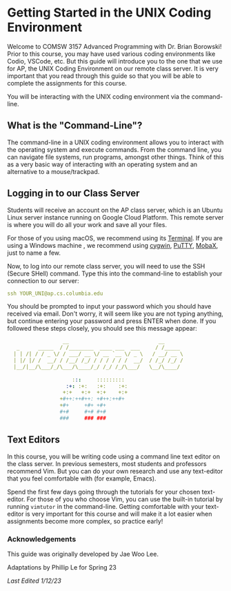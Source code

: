 # Getting Started in the UNIX Coding Environment

Welcome to COMSW 3157 Advanced Programming with Dr. Brian Borowski! Prior to this course, you may have used various coding environments like Codio, VSCode, etc. But this guide will introduce you to the one that we use for AP, the UNIX Coding Environment on our remote class server. It is very important that you read through this guide so that you will be able to complete the assignments for this course. 

You will be interacting with the UNIX coding environment via the command-line. 

## What is the "Command-Line"?
The command-line in a UNIX coding environment allows you to interact with the operating system and execute commands. From the command line, you can navigate file systems, run programs, amongst other things. Think of this as a very basic way of interacting with an operating system and an alternative to a mouse/trackpad. 

## Logging in to our Class Server 
Students will receive an account on the AP class server, which is an Ubuntu Linux server instance running on Google Cloud Platform. This remote server is where you will do all your work and save all your files. 

For those of you using macOS, we recommend using its [Terminal](https://support.apple.com/guide/terminal/welcome/mac). If you are using a Windows machine , we recommend using [cygwin](https://www.cygwin.com/), [PuTTY](https://www.putty.org/), [MobaX](https://mobaxterm.mobatek.net/), just to name a few. 

Now, to log into our remote class server, you will need to use the SSH (Secure SHell) command. Type this into the command-line to establish your connection to our server: 

```yaml
ssh YOUR_UNI@ap.cs.columbia.edu
```
You should be prompted to input your password which you should have received via email. Don't worry, it will seem like you are not typing anything, but continue entering your password and press ENTER when done. If you followed these steps closely, you should see this message appear: 
```yaml
                  __                             __      
   _      _____  / /________  ____ ___  ___     / /_____ 
  | | /| / / _ \/ / ___/ __ \/ __ `__ \/ _ \   / __/ __ \
  | |/ |/ /  __/ / /__/ /_/ / / / / / /  __/  / /_/ /_/ /
  |__/|__/\___/_/\___/\____/_/ /_/ /_/\___/   \__/\____/ 
                                                       
                     :::     :::::::::  
                   :+: :+:   :+:    :+: 
                  +:+   +:+  +:+    +:+ 
                 +#++:++#++: +#++:++#+  
                 +#+     +#+ +#+        
                 #+#     #+# #+#        
                 ###     ### ###        

```

## Text Editors
In this course, you will be writing code using a command line text editor on the class server. In previous semesters, most students and professors recommend Vim. But you can do your own research and use any text-editor that you feel comfortable with (for example, Emacs). 

Spend the first few days going through the tutorials for your chosen text-editor. For those of you who choose Vim, you can use the built-in tutorial by running `vimtutor` in the command-line. Getting comfortable with your text-editor is very important for this course and will make it a lot easier when assignments become more complex, so practice early! 


### Acknowledgements 
This guide was originally developed by Jae Woo Lee. 

Adaptations by Phillip Le for Spring 23

_Last Edited 1/12/23_
